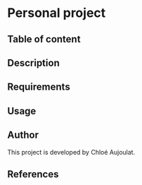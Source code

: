 # Personal project

## Table of content

## Description

## Requirements

## Usage

## Author
This project is developed by Chloé Aujoulat.

## References